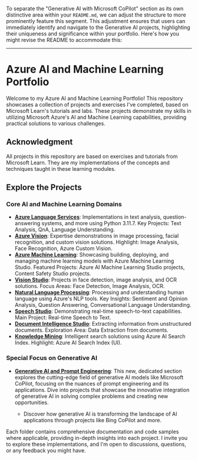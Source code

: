 To separate the "Generative AI with Microsoft CoPilot" section as its own distinctive area within your `README.md`, we can adjust the structure to more prominently feature this segment. This adjustment ensures that users can immediately identify and navigate to the Generative AI projects, highlighting their uniqueness and significance within your portfolio. Here's how you might revise the README to accommodate this:

---

# Azure AI and Machine Learning Portfolio

Welcome to my Azure AI and Machine Learning Portfolio! This repository showcases a collection of projects and exercises I've completed, based on Microsoft Learn's tutorials and labs. These projects demonstrate my skills in utilizing Microsoft Azure's AI and Machine Learning capabilities, providing practical solutions to various challenges.

## Acknowledgment

All projects in this repository are based on exercises and tutorials from Microsoft Learn. They are my implementations of the concepts and techniques taught in these learning modules.

## Explore the Projects

### Core AI and Machine Learning Domains

- **[Azure Language Services](./Azure-Language-Services)**: Implementations in text analysis, question-answering systems, and more using Python 3.11.7. Key Projects: Text Analysis, QnA, Language Understanding.
- **[Azure Vision](./Azure-Vision)**: Expertise demonstrations in image processing, facial recognition, and custom vision solutions. Highlight: Image Analysis, Face Recognition, Azure Custom Vision.
- **[Azure Machine Learning](./Azure-Machine-Learning)**: Showcasing building, deploying, and managing machine learning models with Azure Machine Learning Studio. Featured Projects: Azure AI Machine Learning Studio projects, Content Safety Studio projects.
- **[Vision Studio](./Vision-Studio)**: Projects in face detection, image analysis, and OCR solutions. Focus Areas: Face Detection, Image Analysis, OCR.
- **[Natural Language Processing](./Natural-Language-Processing)**: Processing and understanding human language using Azure's NLP tools. Key Insights: Sentiment and Opinion Analysis, Question Answering, Conversational Language Understanding.
- **[Speech Studio](./Speech-Studio)**: Demonstrating real-time speech-to-text capabilities. Main Project: Real-time Speech to Text.
- **[Document Intelligence Studio](./Document-Intelligence-Studio)**: Extracting information from unstructured documents. Exploration Area: Data Extraction from documents.
- **[Knowledge Mining](./Knowledge-Mining)**: Intelligent search solutions using Azure AI Search Index. Highlight: Azure AI Search Index (UI).

### Special Focus on Generative AI

- **[Generative AI and Prompt Engineering](./Generative%20AI%20and%20Prompt%20Engineering)**: This new, dedicated section explores the cutting-edge field of generative AI models like Microsoft CoPilot, focusing on the nuances of prompt engineering and its applications. Dive into projects that showcase the innovative integration of generative AI in solving complex problems and creating new opportunities.

  - Discover how generative AI is transforming the landscape of AI applications through projects like Bing CoPilot and more.

Each folder contains comprehensive documentation and code samples where applicable, providing in-depth insights into each project. I invite you to explore these implementations, and I'm open to discussions, questions, or any feedback you might have.

